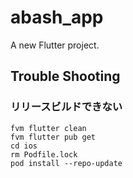 # abash_app

A new Flutter project.

## Trouble Shooting

### リリースビルドできない

```shell
fvm flutter clean
fvm flutter pub get
cd ios
rm Podfile.lock
pod install --repo-update
```
